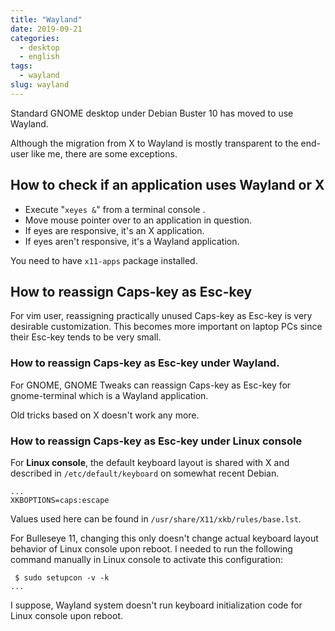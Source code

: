 ```yaml
---
title: "Wayland"
date: 2019-09-21
categories:
  - desktop
  - english
tags:
  - wayland
slug: wayland
---
```


Standard GNOME desktop under Debian Buster 10 has moved to use Wayland.

Although the migration from X to Wayland is mostly transparent to the end-user
like me, there are some exceptions.

## How to check if an application uses Wayland or X

* Execute "`xeyes &`" from a terminal console .
* Move mouse pointer over to an application in question.
* If eyes are responsive, it's an X application.
* If eyes aren't responsive, it's a Wayland application.

You need to have `x11-apps` package installed.

## How to reassign Caps-key as Esc-key

For vim user, reassigning practically unused Caps-key as Esc-key is very
desirable customization.  This becomes more important on laptop PCs since their
Esc-key tends to be very small.

### How to reassign Caps-key as Esc-key under Wayland.

For GNOME, GNOME Tweaks can reassign Caps-key as Esc-key for gnome-terminal
which is a Wayland application.

Old tricks based on X doesn't work any more.

### How to reassign Caps-key as Esc-key under Linux console

For **Linux console**, the default keyboard layout is shared with X and
described in `/etc/default/keyboard` on somewhat recent Debian.

```
...
XKBOPTIONS=caps:escape
```
Values used here can be found in `/usr/share/X11/xkb/rules/base.lst`.

For Bulleseye 11, changing this only doesn't change actual keyboard layout
behavior of Linux console upon reboot.  I needed to run the following command
manually in Linux console to activate this configuration:

```
 $ sudo setupcon -v -k
...
```

I suppose, Wayland system doesn't run keyboard initialization code for Linux
console upon reboot.

<!-- vim: set sw=2 sts=2 ai si et tw=79 ft=markdown: -->
